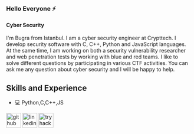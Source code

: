 ### Hello Everyone ⚡
#### Cyber Security 
I'm Bugra from Istanbul. I am a cyber security engineer at Crypttech. I develop security software with C, C++, Python and JavaScript languages. At the same time, I am working on both a security vulnerability researcher and web penetration tests by working with blue and red teams. I like to solve different questions by participating in various CTF activities. You can ask me any question about cyber security and I will be happy to help.

## Skills and Experience
* 💻 Python,C,C++,JS



[<img src='https://cdn.jsdelivr.net/npm/simple-icons@3.0.1/icons/github.svg' alt='github' height='40'>](https://github.com/bgrsmn)  [<img src='https://cdn.jsdelivr.net/npm/simple-icons@3.0.1/icons/linkedin.svg' alt='linkedin' height='40'>](https://www.linkedin.com/in/bgrsmn/) [<img src='<svg role="img" viewBox="0 0 24 24" xmlns="http://www.w3.org/2000/svg"><title>TryHackMe</title><path d="M10.705 0C7.54 0 4.902 2.285 4.349 5.291a4.525 4.525 0 0 0-4.107 4.5 4.525 4.525 0 0 0 4.52 4.52h6.761a.625.625 0 1 0 0-1.25H4.761a3.273 3.273 0 0 1-3.27-3.27A3.273 3.273 0 0 1 6.59 7.08a.625.625 0 0 0 .7-1.035 4.488 4.488 0 0 0-1.68-.69 5.223 5.223 0 0 1 5.096-4.104 5.221 5.221 0 0 1 5.174 4.57 4.489 4.489 0 0 0-.488.305.625.625 0 1 0 .731 1.013 3.245 3.245 0 0 1 1.912-.616 3.278 3.278 0 0 1 3.203 2.61.625.625 0 0 0 1.225-.251 4.533 4.533 0 0 0-4.428-3.61 4.54 4.54 0 0 0-.958.105C16.556 2.328 13.9 0 10.705 0zm5.192 10.64a.925.925 0 0 0-.462.108.913.913 0 0 0-.313.29 1.27 1.27 0 0 0-.175.427 2.39 2.39 0 0 0-.054.514c0 .181.018.353.054.517.036.164.095.307.175.43a.899.899 0 0 0 .313.297c.127.073.281.11.462.11.18 0 .334-.037.46-.11a.897.897 0 0 0 .309-.296c.08-.124.137-.267.173-.431.036-.164.054-.336.054-.517 0-.18-.018-.352-.054-.514a1.271 1.271 0 0 0-.173-.426.901.901 0 0 0-.309-.291.917.917 0 0 0-.46-.108zm6.486 0a.925.925 0 0 0-.462.108.913.913 0 0 0-.313.29 1.27 1.27 0 0 0-.175.427 2.39 2.39 0 0 0-.053.514c0 .181.017.353.053.517.036.164.095.307.175.43a.899.899 0 0 0 .313.297c.127.073.281.11.462.11.18 0 .334-.037.46-.11a.897.897 0 0 0 .31-.296c.078-.124.136-.267.172-.431.036-.164.054-.336.054-.517 0-.18-.018-.352-.054-.514a1.271 1.271 0 0 0-.173-.426.901.901 0 0 0-.308-.291.916.916 0 0 0-.461-.108zm-8.537.068l-.84.618.313.43.476-.368v1.877h.603v-2.557zm6.486 0l-.841.618.314.43.477-.368v1.877h.603v-2.557zm-4.435.445c.08 0 .143.028.193.084.05.057.087.127.114.21.026.083.044.173.054.269a2.541 2.541 0 0 1 0 .533c-.01.097-.028.187-.054.27a.584.584 0 0 1-.114.21.243.243 0 0 1-.193.085.248.248 0 0 1-.195-.086.584.584 0 0 1-.118-.209 1.245 1.245 0 0 1-.056-.27 2.645 2.645 0 0 1 0-.533c.01-.096.029-.186.056-.27a.583.583 0 0 1 .118-.209.25.25 0 0 1 .195-.084zm6.486 0c.08 0 .144.028.193.084.05.057.087.127.114.21.027.083.044.173.054.269a2.541 2.541 0 0 1 0 .533c-.01.097-.027.187-.054.27a.584.584 0 0 1-.114.21.243.243 0 0 1-.193.085.249.249 0 0 1-.195-.086.581.581 0 0 1-.117-.209 1.245 1.245 0 0 1-.056-.27 2.642 2.642 0 0 1 0-.533c.01-.096.028-.186.056-.27a.58.58 0 0 1 .117-.209.25.25 0 0 1 .195-.084zm-2.191 3.51a.93.93 0 0 0-.463.109.908.908 0 0 0-.312.291c-.08.122-.139.263-.175.426a2.383 2.383 0 0 0-.054.514c0 .18.018.353.054.516.036.164.094.308.175.432a.91.91 0 0 0 .312.296.92.92 0 0 0 .463.11c.18 0 .333-.037.46-.11a.892.892 0 0 0 .308-.296 1.32 1.32 0 0 0 .174-.432c.036-.163.054-.335.054-.516 0-.18-.018-.352-.054-.514a1.274 1.274 0 0 0-.174-.426.89.89 0 0 0-.309-.291.918.918 0 0 0-.46-.108zm-6.402.07l-.841.617.314.43.476-.369v1.878h.604v-2.557zm2.125 0l-.841.617.314.43.477-.369v1.878h.603v-2.557zm2.116 0l-.84.617.313.43.477-.369v1.878h.603v-2.557zm2.16.443c.08 0 .144.028.194.085a.605.605 0 0 1 .114.21c.026.083.044.172.053.269a2.639 2.639 0 0 1 0 .532 1.28 1.28 0 0 1-.053.27.585.585 0 0 1-.114.21.244.244 0 0 1-.193.085.25.25 0 0 1-.196-.085.589.589 0 0 1-.117-.21 1.245 1.245 0 0 1-.056-.27 2.597 2.597 0 0 1 0-.532c.01-.097.028-.186.056-.27a.589.589 0 0 1 .117-.209.249.249 0 0 1 .196-.085zm-6.729 3.073a.676.676 0 0 0-.335.078.661.661 0 0 0-.227.211.91.91 0 0 0-.127.31c-.027.118-.04.242-.04.373s.013.256.04.375a.93.93 0 0 0 .127.313.65.65 0 0 0 .227.215c.092.053.204.08.335.08a.655.655 0 0 0 .334-.08.65.65 0 0 0 .225-.215c.057-.09.1-.194.125-.313a1.75 1.75 0 0 0 .04-.375c0-.13-.014-.255-.04-.373a.931.931 0 0 0-.125-.31.658.658 0 0 0-.225-.21.667.667 0 0 0-.334-.08zm3.086 0a.675.675 0 0 0-.336.078.661.661 0 0 0-.226.211.907.907 0 0 0-.127.31 1.69 1.69 0 0 0-.04.373c0 .131.013.256.04.375a.928.928 0 0 0 .127.313c.058.09.134.162.226.215.093.053.205.08.336.08a.655.655 0 0 0 .334-.08.65.65 0 0 0 .224-.215c.058-.09.1-.194.126-.313a1.752 1.752 0 0 0 0-.748.94.94 0 0 0-.126-.31.657.657 0 0 0-.224-.21.667.667 0 0 0-.334-.08zm5.108 0a.675.675 0 0 0-.336.078.661.661 0 0 0-.226.211.91.91 0 0 0-.127.31c-.027.118-.04.242-.04.373s.013.256.04.375a.931.931 0 0 0 .127.313c.058.09.134.162.226.215.093.053.205.08.336.08.13 0 .243-.027.334-.08a.65.65 0 0 0 .224-.215c.058-.09.1-.194.126-.313a1.75 1.75 0 0 0 .04-.375c0-.13-.014-.255-.04-.373a.943.943 0 0 0-.126-.31.657.657 0 0 0-.224-.21.668.668 0 0 0-.334-.08zm-6.658.05l-.61.448.227.311.346-.266v1.362h.438v-1.856zm3.068 0l-.61.448.227.311.346-.266v1.362h.438v-1.856zm5.108 0l-.611.448.228.311.346-.266v1.362h.438v-1.856zm-9.712.322c.058 0 .105.02.14.062a.421.421 0 0 1 .083.151.96.96 0 0 1 .04.196 1.932 1.932 0 0 1 0 .386.954.954 0 0 1-.04.197.421.421 0 0 1-.083.152.176.176 0 0 1-.14.061.18.18 0 0 1-.141-.06.427.427 0 0 1-.085-.153.887.887 0 0 1-.041-.197 1.96 1.96 0 0 1 0-.386.893.893 0 0 1 .04-.196.42.42 0 0 1 .086-.151.181.181 0 0 1 .141-.062zm3.086 0c.058 0 .104.02.14.062a.421.421 0 0 1 .082.151.94.94 0 0 1 .04.196 1.906 1.906 0 0 1 0 .386.93.93 0 0 1-.04.197.421.421 0 0 1-.082.152.176.176 0 0 1-.14.061.18.18 0 0 1-.141-.06.42.42 0 0 1-.086-.153.846.846 0 0 1-.04-.197 1.965 1.965 0 0 1-.011-.195c0-.057.004-.121.01-.191a.849.849 0 0 1 .041-.196.42.42 0 0 1 .086-.151.182.182 0 0 1 .141-.062zm5.108 0c.058 0 .104.02.14.062a.421.421 0 0 1 .082.151.92.92 0 0 1 .04.196 1.963 1.963 0 0 1 0 .386.943.943 0 0 1-.04.197.421.421 0 0 1-.082.152.177.177 0 0 1-.14.061.18.18 0 0 1-.142-.06.437.437 0 0 1-.085-.153.95.95 0 0 1-.04-.197 1.965 1.965 0 0 1-.011-.195c0-.057.004-.121.01-.191a.959.959 0 0 1 .04-.196.47.47 0 0 1 .086-.151.181.181 0 0 1 .142-.062zm-1.684 1.814a.675.675 0 0 0-.336.079.66.66 0 0 0-.227.21.91.91 0 0 0-.127.31 1.731 1.731 0 0 0 0 .748.939.939 0 0 0 .127.314c.059.09.134.162.227.215.093.053.205.08.336.08a.66.66 0 0 0 .334-.08.648.648 0 0 0 .224-.215c.058-.09.1-.195.126-.314a1.737 1.737 0 0 0-.001-.747.928.928 0 0 0-.125-.31.65.65 0 0 0-.224-.211.668.668 0 0 0-.334-.079zm3.063 0a.676.676 0 0 0-.336.079.664.664 0 0 0-.227.21.906.906 0 0 0-.127.31 1.74 1.74 0 0 0 0 .748.936.936 0 0 0 .127.314.66.66 0 0 0 .227.215c.092.053.204.08.336.08a.654.654 0 0 0 .334-.08.648.648 0 0 0 .223-.215c.058-.09.1-.195.126-.314a1.74 1.74 0 0 0 0-.747.928.928 0 0 0-.126-.31.65.65 0 0 0-.223-.211.666.666 0 0 0-.334-.079zm-1.545.05l-.611.448.228.312.346-.267v1.363h.438v-1.856zm-1.518.323c.057 0 .104.02.14.061a.42.42 0 0 1 .082.152.91.91 0 0 1 .04.195 1.966 1.966 0 0 1 0 .387.951.951 0 0 1-.04.197.421.421 0 0 1-.082.152.177.177 0 0 1-.14.06.18.18 0 0 1-.142-.06.428.428 0 0 1-.085-.152.914.914 0 0 1-.04-.197 1.96 1.96 0 0 1-.011-.195c0-.058.003-.122.01-.192a.923.923 0 0 1 .041-.195c.02-.06.048-.11.085-.152a.181.181 0 0 1 .142-.061zm3.063 0c.057 0 .104.02.14.061a.42.42 0 0 1 .082.152.94.94 0 0 1 .04.195 1.91 1.91 0 0 1 0 .387.93.93 0 0 1-.04.197.422.422 0 0 1-.083.152.175.175 0 0 1-.14.06.18.18 0 0 1-.141-.06.423.423 0 0 1-.085-.152.907.907 0 0 1-.04-.197 1.95 1.95 0 0 1 0-.387.915.915 0 0 1 .04-.195c.02-.06.048-.11.085-.152a.182.182 0 0 1 .142-.061zm-9.713.185a.465.465 0 0 0-.232.055.456.456 0 0 0-.157.146.627.627 0 0 0-.089.215 1.168 1.168 0 0 0-.027.259c0 .09.009.177.027.26a.648.648 0 0 0 .089.216c.04.063.093.112.157.149a.459.459 0 0 0 .232.056c.09 0 .168-.02.231-.056a.45.45 0 0 0 .156-.149.67.67 0 0 0 .087-.217 1.218 1.218 0 0 0 0-.518.647.647 0 0 0-.087-.215.448.448 0 0 0-.156-.146.458.458 0 0 0-.23-.055zm1.052.035l-.423.31.158.217.24-.185v.944h.303v-1.286zm-1.052.224c.04 0 .073.014.097.042a.284.284 0 0 1 .057.105.69.69 0 0 1 .028.136c.004.049.007.092.007.133 0 .04-.003.086-.007.135a.684.684 0 0 1-.028.136.285.285 0 0 1-.057.105.123.123 0 0 1-.097.043.125.125 0 0 1-.098-.043.298.298 0 0 1-.059-.105.612.612 0 0 1-.028-.136 1.39 1.39 0 0 1 0-.268.62.62 0 0 1 .028-.136.297.297 0 0 1 .06-.105.125.125 0 0 1 .097-.042zm3.775 1.394a.463.463 0 0 0-.232.054.452.452 0 0 0-.157.146.621.621 0 0 0-.088.214 1.19 1.19 0 0 0 0 .519.641.641 0 0 0 .088.217.46.46 0 0 0 .157.15.458.458 0 0 0 .232.054.454.454 0 0 0 .232-.055.45.45 0 0 0 .155-.149.664.664 0 0 0 .087-.217 1.189 1.189 0 0 0 0-.519.642.642 0 0 0-.087-.214.446.446 0 0 0-.155-.146.459.459 0 0 0-.232-.054zm1.052.034l-.423.31.158.216.24-.185v.945h.303V22.68zm-1.052.223c.04 0 .073.014.098.043a.3.3 0 0 1 .057.105.643.643 0 0 1 .027.135 1.31 1.31 0 0 1 0 .268.654.654 0 0 1-.027.137.307.307 0 0 1-.057.105.124.124 0 0 1-.098.042.125.125 0 0 1-.098-.042.293.293 0 0 1-.059-.105.618.618 0 0 1-.028-.137 1.364 1.364 0 0 1 0-.268.612.612 0 0 1 .028-.135.287.287 0 0 1 .06-.105.123.123 0 0 1 .097-.043z"/></svg' alt='tryhackme' height='40'>](https://tryhackme.com/p/mrbugx)  

